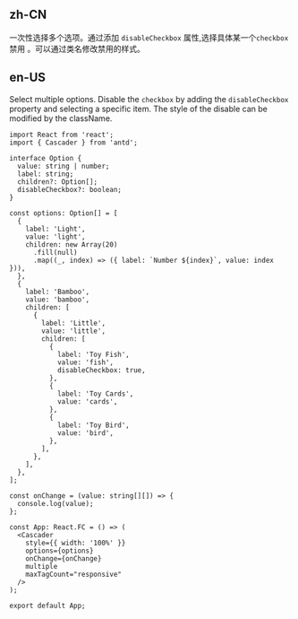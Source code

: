 ## zh-CN

一次性选择多个选项。通过添加 `disableCheckbox` 属性,选择具体某一个`checkbox`禁用 。可以通过类名修改禁用的样式。

## en-US

Select multiple options. Disable the `checkbox` by adding the `disableCheckbox` property and selecting a specific item. The style of the disable can be modified by the className.
```tsx
import React from 'react';
import { Cascader } from 'antd';

interface Option {
  value: string | number;
  label: string;
  children?: Option[];
  disableCheckbox?: boolean;
}

const options: Option[] = [
  {
    label: 'Light',
    value: 'light',
    children: new Array(20)
      .fill(null)
      .map((_, index) => ({ label: `Number ${index}`, value: index })),
  },
  {
    label: 'Bamboo',
    value: 'bamboo',
    children: [
      {
        label: 'Little',
        value: 'little',
        children: [
          {
            label: 'Toy Fish',
            value: 'fish',
            disableCheckbox: true,
          },
          {
            label: 'Toy Cards',
            value: 'cards',
          },
          {
            label: 'Toy Bird',
            value: 'bird',
          },
        ],
      },
    ],
  },
];

const onChange = (value: string[][]) => {
  console.log(value);
};

const App: React.FC = () => (
  <Cascader
    style={{ width: '100%' }}
    options={options}
    onChange={onChange}
    multiple
    maxTagCount="responsive"
  />
);

export default App;
```
